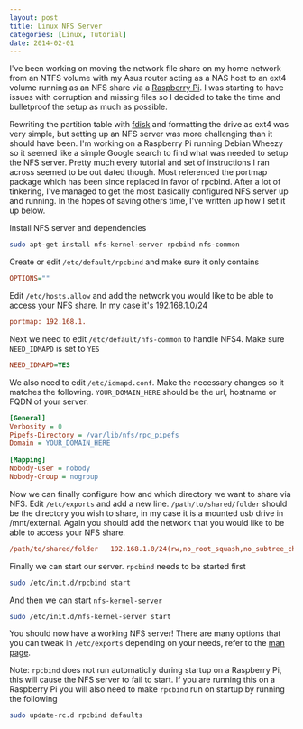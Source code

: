 ```yaml
---
layout: post
title: Linux NFS Server
categories: [Linux, Tutorial]
date: 2014-02-01
---
```

I've been working on moving the network file share on my home network from an NTFS volume with my Asus router acting as a NAS host to an ext4
volume running as an NFS share via a [Raspberry Pi](http://www.raspberrypi.org/). I was starting to have issues with corruption and missing 
files so I decided to take the time and bulletproof the setup as much as possible.

<!--more-->

Rewriting the partition table with [fdisk](http://linux.die.net/man/8/fdisk) and formatting the drive as ext4 was very simple, but setting
up an NFS server was more challenging than it should have been. I'm working on a Raspberry Pi running Debian Wheezy so it seemed like a 
simple Google search to find what was needed to setup the NFS server. Pretty much every tutorial and set of instructions I ran across 
seemed to be out dated though. Most referenced the portmap package which has been since replaced in favor of rpcbind. After a lot of
tinkering, I've managed to get the most basically configured NFS server up and running. In the hopes of saving others time, I've written
up how I set it up below.

Install NFS server and dependencies

```bash
sudo apt-get install nfs-kernel-server rpcbind nfs-common
```

Create or edit `/etc/default/rpcbind` and make sure it only contains

```ini
OPTIONS=""
```

Edit `/etc/hosts.allow` and add the network you would like to be able to access your NFS share. In my case it's 192.168.1.0/24

```ini
portmap: 192.168.1.
```

Next we need to edit `/etc/default/nfs-common` to handle NFS4. Make sure `NEED_IDMAPD` is set to `YES`

```ini
NEED_IDMAPD=YES
```

We also need to edit `/etc/idmapd.conf`. Make the necessary changes so it matches the following. `YOUR_DOMAIN_HERE` should be the url,
hostname or FQDN of your server.

```ini
[General]
Verbosity = 0
Pipefs-Directory = /var/lib/nfs/rpc_pipefs
Domain = YOUR_DOMAIN_HERE
 
[Mapping]
Nobody-User = nobody
Nobody-Group = nogroup
```

Now we can finally configure how and which directory we want to share via NFS. Edit `/etc/exports` and add a new line.
`/path/to/shared/folder` should be the directory you wish to share, in my case it is a mounted usb drive in /mnt/external. Again
you should add the network that you would like to be able to access your NFS share.

```ini
/path/to/shared/folder   192.168.1.0/24(rw,no_root_squash,no_subtree_check,crossmnt,fsid=0)
```

Finally we can start our server. `rpcbind` needs to be started first

```bash
sudo /etc/init.d/rpcbind start
```

And then we can start `nfs-kernel-server`

```bash
sudo /etc/init.d/nfs-kernel-server start
```

You should now have a working NFS server! There are many options that you can tweak in `/etc/exports` depending on your needs, refer to 
the [man page](http://linux.die.net/man/5/exports).

Note: `rpcbind` does not run automaticlly during startup on a Raspberry Pi, this will cause the NFS server to fail to start. 
If you are running this on a Raspberry Pi you will also need to make `rpcbind` run on startup by running the following 

```bash
sudo update-rc.d rpcbind defaults
```
